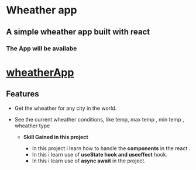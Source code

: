 # Wheather app

## A simple wheather app built with react

### The App will be availabe
# [wheatherApp](https://wheatherapp-reactjs.netlify.app/)

## Features

* Get the wheather for any city in the world.
*  See the current wheather conditions, like temp, max temp , min temp , wheather type

   * __Skill Gained in this project__ 
       
       * In this project i learn how to handle the __components__ in the react .
       * In this i learn use of __useState hook and useeffect__ hook. 
       * In this i learn use of __async await__ in the project.